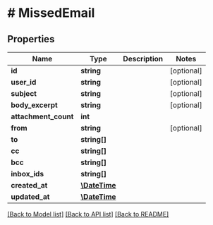 # # MissedEmail

## Properties

Name | Type | Description | Notes
------------ | ------------- | ------------- | -------------
**id** | **string** |  | [optional] 
**user_id** | **string** |  | [optional] 
**subject** | **string** |  | [optional] 
**body_excerpt** | **string** |  | [optional] 
**attachment_count** | **int** |  | 
**from** | **string** |  | [optional] 
**to** | **string[]** |  | 
**cc** | **string[]** |  | 
**bcc** | **string[]** |  | 
**inbox_ids** | **string[]** |  | 
**created_at** | [**\DateTime**](\DateTime) |  | 
**updated_at** | [**\DateTime**](\DateTime) |  | 

[[Back to Model list]](../../README#documentation-for-models) [[Back to API list]](../../README#documentation-for-api-endpoints) [[Back to README]](../../README)


